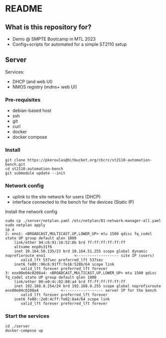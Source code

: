 # README #

## What is this repository for?

* Demo @ SMPTE Bootcamp in MTL 2023
* Config+scripts for automated for a simple ST2110 setup

## Server ##

Services:

* DHCP (and web UI)
* NMOS registry (mdns+ web UI)

### Pre-requisites

* debian-based host
* ssh
* git
* curl
* docker
* docker compose

### Install

```
git clone https://pkeroulas@bitbucket.org/cbcrc/st2110-automation-bench.git
cd st2110-automation-bench
git submodule update --init
```

### Network config

* uplink to the site network for users (DHCP)
* interface connected to the bench for the devices (Static IP)

Install the network config

```
sudo cp ./server/netplan.yaml /etc/netplan/01-network-manager-all.yaml
sudo netplan apply
ip a
2: eno1: <BROADCAST,MULTICAST,UP,LOWER_UP> mtu 1500 qdisc fq_codel state UP group default qlen 1000
    link/ether 94:c6:91:16:52:8b brd ff:ff:ff:ff:ff:ff
    altname enp0s31f6
    inet 10.164.50.135/23 brd 10.164.51.255 scope global dynamic noprefixroute eno1             <------------------- site IP (users)
       valid_lft 537sec preferred_lft 537sec
    inet6 fe80::96c6:91ff:fe16:528b/64 scope link 
       valid_lft forever preferred_lft forever
3: enx00e04c0208a4: <BROADCAST,MULTICAST,UP,LOWER_UP> mtu 1500 qdisc fq_codel state UP group default qlen 1000
    link/ether 00:e0:4c:02:08:a4 brd ff:ff:ff:ff:ff:ff
    inet 192.168.0.254/24 brd 192.168.0.255 scope global noprefixroute enx00e04c0208a4          <------------------ server IP for the bench
       valid_lft forever preferred_lft forever
    inet6 fe80::2e0:4cff:fe02:8a4/64 scope link 
       valid_lft forever preferred_lft forever
```

### Start the services

```
cd ./server
docker-compose up
```
